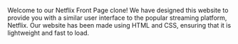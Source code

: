 Welcome to our Netflix Front Page clone! We have designed this website to provide you with a similar user interface to the popular streaming platform, Netflix. Our website has been made using HTML and CSS, ensuring that it is lightweight and fast to load.

